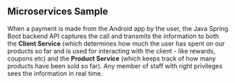 ## Microservices Sample

When a payment is made from the Android app by the user, the Java Spring Boot backend API captures the call and transmits the information to both the **Client Service** (which determines how much the user has spent on our products so far and is used for interacting with the client - like rewards, coupons etc) and the **Product Service** (which keeps track of how many products have been sold so far). Any member of staff with right privileges sees the information in real time.
